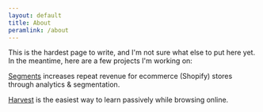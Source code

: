 ```yaml
---
layout: default
title: About
peramlink: /about
---
```


This is the hardest page to write, and I'm not sure what else to put here yet. In the meantime, here are a few projects I'm working on:

[Segments](https://segments.tresl.co) increases repeat revenue for ecommerce (Shopify) stores through analytics & segmentation.

[Harvest](https://harvest.li) is the easiest way to learn passively while browsing online.